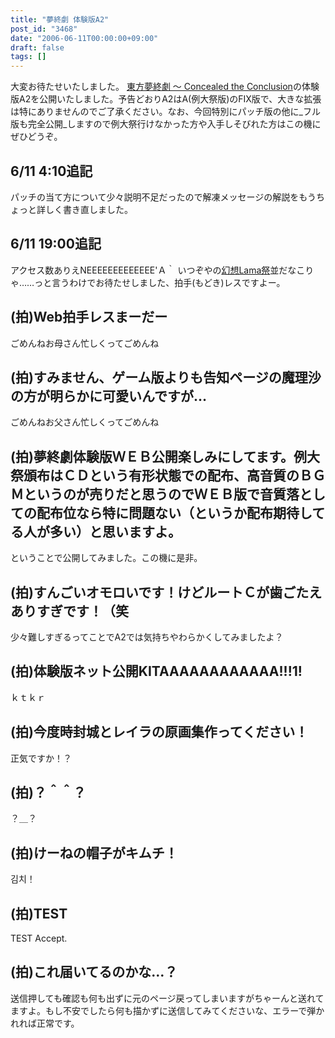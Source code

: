 ```yaml
---
title: "夢終劇 体験版A2"
post_id: "3468"
date: "2006-06-11T00:00:00+09:00"
draft: false
tags: []
---
```



大変お待たせいたしました。 [東方夢終劇 ～ Concealed the Conclusion](/!/thC/)の体験版A2を公開いたしました。予告どおりA2はA(例大祭版)のFIX版で、大きな拡張は特にありませんのでご了承ください。なお、今回特別にパッチ版の他に_フル版も完全公開_しますので例大祭行けなかった方や入手しそびれた方はこの機にぜひどうぞ。
## 6/11 4:10追記
パッチの当て方について少々説明不足だったので解凍メッセージの解説をもうちょっと詳しく書き直しました。
## 6/11 19:00追記
アクセス数ありえNEEEEEEEEEEEEE'Ａ｀ いつぞやの[幻想Lama祭]("http://lama.danmaq.com/lama/)並だなこりゃ……っと言うわけでお待たせしました、拍手(もどき)レスですよー。
## (拍)Web拍手レスまーだー
ごめんねお母さん忙しくってごめんね
## (拍)すみません、ゲーム版よりも告知ページの魔理沙の方が明らかに可愛いんですが…
ごめんねお父さん忙しくってごめんね
## (拍)夢終劇体験版ＷＥＢ公開楽しみにしてます。例大祭頒布はＣＤという有形状態での配布、高音質のＢＧＭというのが売りだと思うのでＷＥＢ版で音質落としての配布位なら特に問題ない（というか配布期待してる人が多い）と思いますよ。
ということで公開してみました。この機に是非。
## (拍)すんごいオモロいです！けどルートＣが歯ごたえありすぎです！（笑
少々難しすぎるってことでA2では気持ちやわらかくしてみましたよ？
## (拍)体験版ネット公開KITAAAAAAAAAAAA!!!1!
ｋｔｋｒ
## (拍)今度時封城とレイラの原画集作ってください！
正気ですか！？
## (拍)？＾＾？
？＿？
## (拍)けーねの帽子がキムチ！
김치！
## (拍)TEST
TEST Accept.
## (拍)これ届いてるのかな…？
送信押しても確認も何も出ずに元のページ戻ってしまいますがちゃーんと送れてますよ。もし不安でしたら何も描かずに送信してみてくださいな、エラーで弾かれれば正常です。
